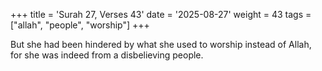 +++
title = 'Surah 27, Verses 43'
date = '2025-08-27'
weight = 43
tags = ["allah", "people", "worship"]
+++

But she had been hindered by what she used to worship instead of Allah, for she was indeed from a disbelieving people.